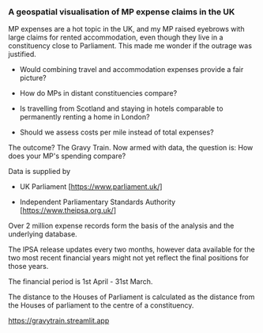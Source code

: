 ### A geospatial visualisation of MP expense claims in the UK

MP expenses are a hot topic in the UK, and my MP raised eyebrows with large claims for rented accommodation, even though they live in a constituency close to Parliament. This made me wonder if the outrage was justified.

- Would combining travel and accommodation expenses provide a fair picture?

- How do MPs in distant constituencies compare? 

- Is travelling from Scotland and staying in hotels comparable to permanently renting a home in London?

- Should we assess costs per mile instead of total expenses?

The outcome? The Gravy Train. Now armed with data, the question is: How does your MP's spending compare?

Data is supplied by 

- UK Parliament [https://www.parliament.uk/]

- Independent Parliamentary Standards Authority [https://www.theipsa.org.uk/]

Over 2 million expense records form the basis of the analysis and the underlying database.

The IPSA release updates every two months, however data available for the two most recent financial years might not yet reflect the final positions for those years.

The financial period is 1st April - 31st March.

The distance to the Houses of Parliament is calculated as the distance from the Houses of parliament to the centre of a constituency.

https://gravytrain.streamlit.app